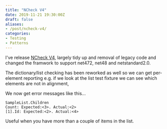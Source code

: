 ```yaml
---
title: "NCheck V4"
date: 2019-11-21 19:30:00Z
draft: false
aliases:
- /post/ncheck-v4/
categories:
- Testing
- Patterns
---
```

I've release [NCheck V4](https://www.nuget.org/packages/NCheck/), largely tidy up and removal of legacy code and changed the framwork  to support net472, net48 and netstandard2.0.

The dictionary/list checking has been reworked as well so we can get per-element reporting e.g. if we look at the list test fixture we can see which elements are not in alignment,

We now get error messages like this...

```
SampleList.Children
Count: Expected:<3>. Actual:<2>
[1].Id: Expected:<2>. Actual:<4>
```

Useful when you have more than a couple of items in the list.